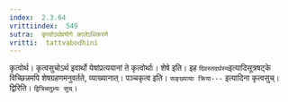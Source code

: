 ```yaml
---
index:  2.3.64
vrittiindex:  549
sutra:  कृत्वोऽर्थप्रयोगे कालेऽधिकरणे
vritti:  tattvabodhini 
---
```


कृत्वोर्थ। कृत्वसुचोऽर्थ इवार्थो येषांप्रत्ययानां ते कृत्वोर्थाः। शेषे इति। इह `दिवस्तदर्थस्य`इत्यादिसूत्रषट्के विच्छिन्नमपि शेषग्रहणमनुवर्तते, व्याख्यानात्। पञ्चकृत्व इति। `सङ्ख्यायाः क्रिया---` इत्यादिना कृत्वसुच्। द्विरिति। `द्वित्रिचतुभ्र्यः सुच्`।

